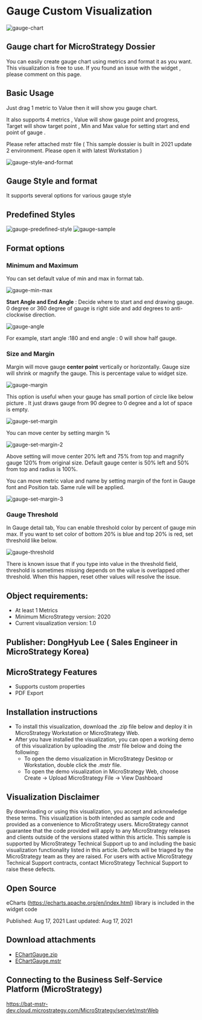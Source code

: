 # Gauge Custom Visualization

![gauge-chart](https://github.com/PrezSeah/galleryres/raw/main/microstrategy/gauge-custom-visualization/images/gauge-chart.jfif)

## Gauge chart for MicroStrategy Dossier
You can easily create gauge chart using metrics and format it as you want. 
This visualization is free to use. 
If you found an issue with the widget , please comment on this page. 

## Basic Usage
Just drag 1 metric to Value then it will show you gauge chart.

It also supports 4 metrics ,
Value will show gauge point and progress,
Target will show target point ,
Min and Max value for setting start and end point of gauge .

Please refer attached mstr file ( This sample dossier is built in 2021 update 2 environment. Please open it with latest Workstation )

![gauge-style-and-format](https://github.com/PrezSeah/galleryres/raw/main/microstrategy/gauge-custom-visualization/images/gauge-style-and-format.jfif)

## Gauge Style and format 
It supports several options for various gauge style

## Predefined Styles
![gauge-predefined-style](https://github.com/PrezSeah/galleryres/raw/main/microstrategy/gauge-custom-visualization/images/gauge-predefined-style.jfif)
![gauge-sample](https://github.com/PrezSeah/galleryres/raw/main/microstrategy/gauge-custom-visualization/images/gauge-sample.jfif)

## Format options

### Minimum and Maximum
You can set default value of min and max in format tab.

![gauge-min-max](https://github.com/PrezSeah/galleryres/raw/main/microstrategy/gauge-custom-visualization/images/gauge-min-max.jfif)

**Start Angle and End Angle** : Decide where to start and end drawing gauge. 
0 degree or 360 degree of gauge is right side and add degrees to anti-clockwise direction.

![gauge-angle](https://github.com/PrezSeah/galleryres/raw/main/microstrategy/gauge-custom-visualization/images/gauge-angle.jfif)

For example, start angle :180 and end angle : 0 will show half gauge.

### Size and Margin
Margin will move gauge **center point** vertically or horizontally. Gauge size will shrink or magnify the gauge. This is  percentage value to widget size.

![gauge-margin](https://github.com/PrezSeah/galleryres/raw/main/microstrategy/gauge-custom-visualization/images/gauge-margin.jfif)

This option is useful when your gauge has small portion of circle like below picture .
It just draws gauge from 90 degree to 0 degree and a lot of space is empty.

![gauge-set-margin](https://github.com/PrezSeah/galleryres/raw/main/microstrategy/gauge-custom-visualization/images/gauge-set-margin.jfif)

You can move center by setting margin % 

![gauge-set-margin-2](https://github.com/PrezSeah/galleryres/raw/main/microstrategy/gauge-custom-visualization/images/gauge-set-margin-2.jfif)

Above setting will move center 20% left and 75% from top and magnify gauge 120% from original size. 
Default gauge center is 50% left and 50% from top and radius is 100%.

You can move metric value and name by setting margin of the font in Gauge font and Position tab.  Same rule will be applied. 

![gauge-set-margin-3](https://github.com/PrezSeah/galleryres/raw/main/microstrategy/gauge-custom-visualization/images/gauge-set-margin-3.jfif)

### Gauge Threshold
In Gauge detail tab, You can enable threshold color by percent of gauge min max. 
If you want to set color of bottom 20% is blue and top 20% is red, set threshold like below.

![gauge-threshold](https://github.com/PrezSeah/galleryres/raw/main/microstrategy/gauge-custom-visualization/images/gauge-threshold.jfif)

There is known issue that if you type into value in the threshold field, threshold is sometimes missing depends on the value is overlapped other threshold. When this happen, reset other values will resolve the issue.

## Object requirements: 
- At least 1 Metrics 
- Minimum MicroStrategy version: 2020
- Current visualization version: 1.0

## Publisher: DongHyub Lee   ( Sales Engineer in  MicroStrategy Korea) 

## MicroStrategy Features
- Supports custom properties
- PDF Export 

## Installation instructions
- To install this visualization, download the .zip file below and deploy it in MicroStrategy Workstation or MicroStrategy Web.
- After you have installed the visualization, you can open a working demo of this visualization by uploading the .mstr file below and doing the following:
  - To open the demo visualization in MicroStrategy Desktop or Workstation, double click the .mstr file.
  - To open the demo visualization in MicroStrategy Web, choose Create -> Upload MicroStrategy File -> View Dashboard

## Visualization Disclaimer
By downloading or using this visualization, you accept and acknowledge these terms.
This visualization is both intended as sample code and provided as a convenience to MicroStrategy users. MicroStrategy cannot guarantee that the code provided will apply to any MicroStrategy releases and clients outside of the versions stated within this article. This sample is supported by MicroStrategy Technical Support up to and including the basic visualization functionality listed in this article. Defects will be triaged by the MicroStrategy team as they are raised. For users with active MicroStrategy Technical Support contracts, contact MicroStrategy Technical Support to raise these defects.

## Open Source
eCharts (https://echarts.apache.org/en/index.html) library is included in the widget code

Published: Aug 17, 2021
Last updated: Aug 17, 2021

## Download attachments
- [EChartGauge.zip](https://github.com/PrezSeah/galleryres/raw/main/microstrategy/gauge-custom-visualization/attachments/EChartGauge.zip)
- [EChartGauge.mstr](https://github.com/PrezSeah/galleryres/raw/main/microstrategy/gauge-custom-visualization/attachments/eChart-Gauge-Sample.mstr)

## Connecting to the Business Self-Service Platform (MicroStrategy)

https://bat-mstr-dev.cloud.microstrategy.com/MicroStrategy/servlet/mstrWeb